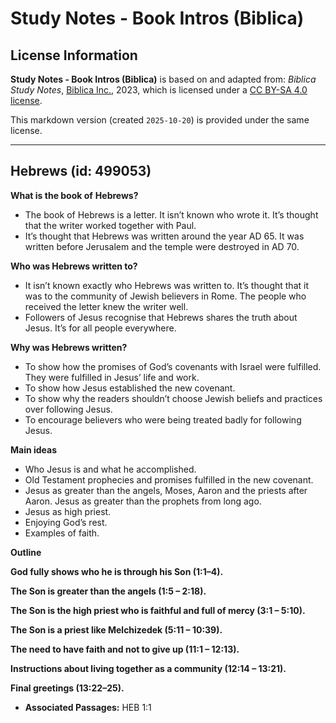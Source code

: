 # Study Notes - Book Intros (Biblica)

## License Information

**Study Notes - Book Intros (Biblica)** is based on and adapted from: _Biblica Study Notes_, [Biblica Inc.](https://www.biblica.com/), 2023, which is licensed under a [CC BY-SA 4.0 license](https://creativecommons.org/licenses/by-sa/4.0/legalcode.en).

This markdown version (created `2025-10-20`) is provided under the same license.



--------------------------------

## Hebrews (id: 499053)

**What is the book of** **Hebrews?**

* The book of Hebrews is a letter. It isn’t known who wrote it. It’s thought that the writer worked together with Paul.
* It’s thought that Hebrews was written around the year AD 65\. It was written before Jerusalem and the temple were destroyed in AD 70\.

**Who was Hebrews written to?**

* It isn’t known exactly who Hebrews was written to. It’s thought that it was to the community of Jewish believers in Rome. The people who received the letter knew the writer well.
* Followers of Jesus recognise that Hebrews shares the truth about Jesus. It’s for all people everywhere.

**Why was Hebrews written?**

* To show how the promises of God’s covenants with Israel were fulfilled. They were fulfilled in Jesus’ life and work.
* To show how Jesus established the new covenant.
* To show why the readers shouldn’t choose Jewish beliefs and practices over following Jesus.
* To encourage believers who were being treated badly for following Jesus.

**Main ideas**

* Who Jesus is and what he accomplished.
* Old Testament prophecies and promises fulfilled in the new covenant.
* Jesus as greater than the angels, Moses, Aaron and the priests after Aaron. Jesus as greater than the prophets from long ago.
* Jesus as high priest.
* Enjoying God’s rest.
* Examples of faith.

**Outline**

**God fully shows who he is through his Son (1:1–4\).**

**The Son is greater than the angels (1:5 – 2:18\).**

**The Son is the high priest who is faithful and full of mercy (3:1 – 5:10\).**

**The Son is a priest like Melchizedek (5:11 – 10:39\).**

**The need to have faith and not to give up (11:1 – 12:13\).**

**Instructions about living together as a community (12:14 – 13:21\).**

**Final greetings (13:22–25\).**

* **Associated Passages:** HEB 1:1

